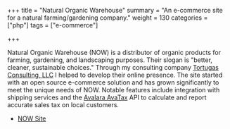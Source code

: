+++
title = "Natural Organic Warehouse"
summary = "An e-commerce site for a natural farming/gardening company."
weight = 130
categories = ["php"]
tags = ["e-commerce"]

+++

Natural Organic Warehouse (NOW) is a distributor of organic products for
farming, gardening, and landscaping purposes. Their slogan is "better, cleaner,
sustainable choices." Through my consulting company [Tortugas Consulting,
LLC][tortugas] I helped to develop their online presence.
The site started with an open source e-commerce solution and has grown
significantly to meet the unique needs of NOW. Notable features include
integration with shipping services and the [Avalara AvaTax][avalara] API to
calculate and report accurate sales tax on local customers.

* [NOW Site][now]

[tortugas]: http://tortugas-llc.com
[now]: https://cart.naturalorganicwarehouse.com
[avalara]: http://www.avalara.com/

